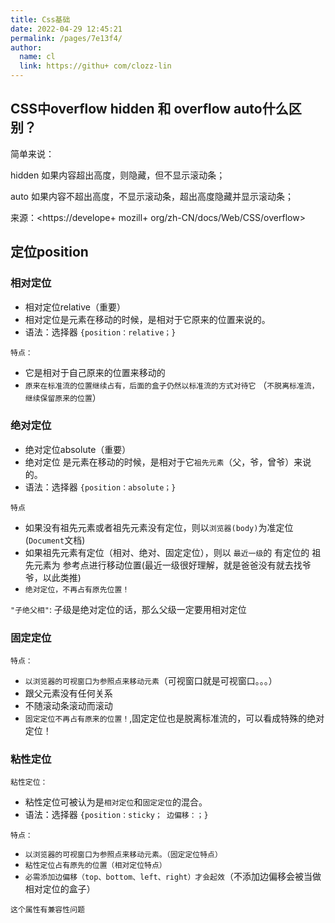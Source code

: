 ```yaml
---
title: Css基础
date: 2022-04-29 12:45:21
permalink: /pages/7e13f4/
author: 
  name: cl
  link: https://githu+ com/clozz-lin
---
```

##  CSS中overflow hidden 和 overflow auto什么区别？

简单来说：

hidden 如果内容超出高度，则隐藏，但不显示滚动条；

auto 如果内容不超出高度，不显示滚动条，超出高度隐藏并显示滚动条；

来源：<https://develope+ mozill+ org/zh-CN/docs/Web/CSS/overflow>

##  定位position

### 相对定位

+ 相对定位relative（重要）
+ 相对定位是元素在移动的时候，是相对于它原来的位置来说的。
+ 语法：选择器 `{position：relative；}`


`特点：`
+ 它是相对于自己原来的位置来移动的
+ `原来在标准流的位置继续占有，后面的盒子仍然以标准流的方式对待它`
（`不脱离标准流，继续保留原来的位置`）

### 绝对定位
+ 绝对定位absolute（重要）
+ 绝对定位 是元素在移动的时候，是相对于它`祖先元素`（父，爷，曾爷）来说的。
+ 语法：选择器 `{position：absolute；}`


`特点`
+ 如果没有祖先元素或者祖先元素没有定位，则以`浏览器(body)`为准定位(`Document`文档)
+ 如果祖先元素有定位（相对、绝对、固定定位），则以 `最近一级`的 有定位的 祖先元素为 参考点进行移动位置(最近一级很好理解，就是爸爸没有就去找爷爷，以此类推)
+ `绝对定位，不再占有原先位置！`

`"子绝父相"`: 子级是绝对定位的话，那么父级一定要用相对定位

### 固定定位

`特点：`
+ `以浏览器的可视窗口为参照点来移动元素`（可视窗口就是可视窗口。。。）
+ 跟父元素没有任何关系
+ 不随滚动条滚动而滚动
+ `固定定位不再占有原来的位置！`,固定定位也是脱离标准流的，可以看成特殊的绝对定位！

### 粘性定位

`粘性定位：`
+ 粘性定位可被认为是`相对定位`和`固定定位`的混合。
+ 语法：选择器 `{position：sticky； 边偏移：；}`

`特点：`
+ `以浏览器的可视窗口为参照点来移动元素。（固定定位特点）`
+ `粘性定位占有原先的位置（相对定位特点）`
+ `必需添加边偏移（top、bottom、left、right）才会起效`（不添加边偏移会被当做 相对定位的盒子）

`这个属性有兼容性问题`